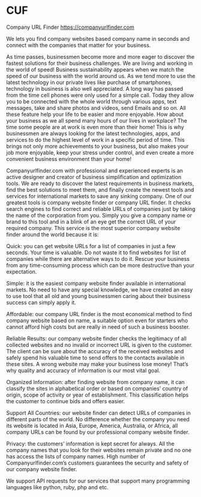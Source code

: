 # CUF
Company URL Finder
https://companyurlfinder.com

We lets you find company websites based company name in seconds and connect with the companies that matter for your business.

As time passes, businessmen become more and more eager to discover the fastest solutions for their business challenges. We are living and working in the world of speed! Business sustainability appears when we match the speed of our business with the world around us. As we tend more to use the latest technology in our private lives like purchase of smartphones, technology in business is also well appreciated. A long way has passed from the time cell phones were only used for a simple call. Today they allow you to be connected with the whole world through various apps, text messages, take and share photos and videos, send Emails and so on. All these feature help your life to be easier and more enjoyable. How about your business as we all spend many hours of our lives in workplace? The time some people are at work is even more than their home! This is why businessmen are always looking for the latest technologies, apps, and services to do the highest level of work in a specific period of time. This brings not only more achievements to your business, but also makes your job more enjoyable, keep your stress under control, and even create a more convenient business environment than your home!

Companyurlfinder.com with professional and experienced experts is an active designer and creator of business simplification and optimization tools. We are ready to discover the latest requirements in business markets, find the best solutions to meet them, and finally create the newest tools and services for international markets to save any sinking company. One of our greatest tools is company website finder or company URL finder. It checks search engines to find correct and reliable URLs of companies just by taking the name of the corporation from you. Simply you give a company name or brand to this tool and in a blink of an eye get the correct URL of your required company. This service is the most superior company website finder around the world because it is:

Quick: you can get website URLs for a list of companies in just a few seconds. Your time is valuable. Do not waste it to find websites for list of companies while there are alternative ways to do it. Rescue your business from any time-consuming process which can be more destructive than your expectation.

Simple: it is the easiest company website finder available in international markets. No need to have any special knowledge, we have created an easy to use tool that all old and young businessmen caring about their business success can simply apply it.

Affordable: our company URL finder is the most economical method to find company website based on name, a suitable option even for starters who cannot afford high costs but are really in need of such a business booster.

Reliable Results: our company website finder checks the legitimacy of all collected websites and no invalid or incorrect URL is given to the customer. The client can be sure about the accuracy of the received websites and safely spend his valuable time to send offers to the contacts available in these sites. A wrong website may make your business lose money! That’s why quality and accuracy of information is our most vital goal.

Organized Information: after finding website from company name, it can classify the sites in alphabetical order or based on companies’ country of origin, scope of activity or year of establishment. This classification helps the customer to continue bids and offers easier.

Support All Countries: our website finder can detect URLs of companies in different parts of the world. No difference whether the company you need its website is located in Asia, Europe, America, Australia, or Africa, all company URLs can be found by our professional company website finder.

Privacy: the customers’ information is kept secret for always. All the company names that you look for their websites remain private and no one has access the lists of company names. High number of Companyurlfinder.com’s customers guarantees the security and safety of our company website finder.

We support API requests for our services that support many programming languages like python, ruby, php and etc.
